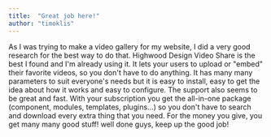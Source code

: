 ```yaml
---
title:  "Great job here!"
author: "timoklis"
---
```

As I was trying to make a video gallery for my website, I did a very good research for the best way to do that. Highwood Design Video Share is the best I found and I'm already using it. It lets your users to upload or "embed" their favorite videos, so you don't have to do anything. It has many many parameters to suit everyone's needs but it is easy to install, easy to get the idea about how it works and easy to configure. The support also seems to be great and fast. With your subscription you get the all-in-one package (component, modules, templates, plugins...) so you don't have to search and download every extra thing that you need. For the money you give, you get many many good stuff! well done guys, keep up the good job!
